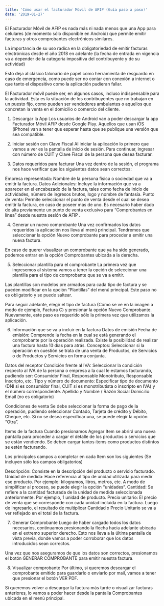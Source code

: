 ```yaml
---
title: 'Cómo usar el facturador Móvil de AFIP (Guía paso a paso)'
date: '2019-01-27'
---
```


El Facturador Móvil de AFIP es nada más ni nada menos que una App para celulares (de momento sólo disponible en Android) que permite emitir facturas y otros comprobantes electrónicos similares.

La importancia de su uso radica en la obligatoriedad de emitir facturas electrónicas desde el año 2018 en adelante (la fecha de entrada en vigencia va a depender de la categoría impositiva del contribuyente y de su actividad)

Esto deja al clásico talonario de papel como herramienta de resguardo en caso de emergencia, como puede ser no contar con conexión a internet o que tanto el dispositivo como la aplicación pudieran fallar.

El Facturador móvil puede ser, en algunos casos, incluso indispensable para la actividad. Esta es la situación de los contribuyentes que no trabajan en un puesto fijo, como pueden ser vendedores ambulantes o aquellos que concretan la venta en el domicilio o comercio del cliente.

 

1. Descargar la App
Los usuarios de Android van a poder descargar la app Facturador Móvil AFIP desde Google Play. Aquellos que usan iOS (iPhone) van a tener que esperar hasta que se publique una versión que sea compatible.

 



2. Iniciar sesión con Clave Fiscal
Al iniciar la aplicación lo primero que vamos a ver es la pantalla de inicio de sesión. Para continuar, ingresar con número de CUIT y Clave Fiscal de la persona que desea facturar.

 



 

3. Datos requeridos para facturar
Una vez dentro de la sesión, el programa nos hace verificar que los siguientes datos sean correctos:

Empresa representada: Nombre de la persona física o sociedad que va a emitir la factura.
Datos Adicionales: Incluye la información que va a aparecer en el encabezado de la factura, tales como fecha de inicio de actividades, número de ingresos brutos, logo y nombre de fantasía.
Punto de venta: Permite seleccionar el punto de venta desde el cual se desea emitir la factura, en caso de poseer más de uno. Es necesario haber dado de alta previamente un punto de venta exclusivo para “Comprobantes en línea” desde nuestra sesión de AFIP . 
 



 

4. Generar un nuevo comprobante
Una vez confirmados los datos requeridos la aplicación nos lleva al menú principal.  Tendremos que seleccionar la opción Nuevo comprobante para proceder a emitir una nueva factura.

En caso de querer visualizar un comprobante que ya ha sido generado, podemos entrar en la opción Comprobantes ubicada a la derecha.

 



 

5. Seleccionar plantilla para el comprobante
La primera vez que ingresemos al sistema vamos a tener la opción de seleccionar una plantilla para el tipo de comprobante que se va a emitir.

Las plantillas son modelos pre armados para cada tipo de factura y se pueden modificar en la opción “Plantillas” del menú principal. Este paso no es obligatorio y se puede saltear.

Para seguir adelante, elegir el tipo de factura (Cómo se ve en la imagen a modo de ejemplo, Factura C) y presionar la opción Nuevo Comprobante. Nuevamente, este paso es requerido sólo la primera vez que utilizamos la aplicación.

 



 

6. Información que se va a incluir en la factura
Datos de emisión
Fecha de emisión: Comprende la fecha en la cual se está generando el comprobante por la operación realizada. Existe la posibilidad de realizar una factura hasta 10 días para atrás.
Conceptos: Seleccionar si la operación en cuestión se trata de una venta de Productos, de Servicios o de Productos y Servicios en forma conjunta.
 



 

Datos del receptor
Condición frente al IVA: Seleccionar la condición respecto al IVA de la persona o empresa a la cual le estamos facturando, pudiendo ser: Consumidor Final, Responsable Monotributo, Responsable Inscripto, etc.
Tipo y número de documento: Especificar tipo de documento (DNI si es consumidor final, CUIT si es monotributista o inscripto en IVA) y el número correspondiente.
Apellido y Nombre / Razón Social
Domicilio
Email (no es obligatorio)
 



 

Condiciones de venta
Se debe seleccionar la forma de pago de la operación, pudiendo seleccionar Contado, Tarjeta de crédito y Débito, Cheque, etc. Si no se desea especificar una, se puede elegir la opción “Otra”.

 



 

Items de la factura
Cuando presionamos Agregar Item se abrirá una nueva pantalla para proceder a cargar el detalle de los productos o servicios que se están vendiendo. Se deben cargar tantos ítems como productos distintos se estén facturando.

 



 

Los principales campos a completar en cada Item son los siguientes
(Se incluyen sólo los campos obligatorios)

Descripción: Consiste en la descripción del producto o servicio facturado.
Unidad de medida: Hace referencia al tipo de unidad utilizada para medir ese producto. Por ejemplo: kilogramos, litros, metros, etc. A modo de simplificar al proceso, se puede elegir la opción “unidades”.
Cantidad: Se refiere a la cantidad facturada de la unidad de medida seleccionada anteriormente. Por ejemplo, 1 unidad de producto.
Precio unitario: El precio de venta que se corresponde con cada unidad incluida en la factura. Luego de ingresarlo, el resultado de multiplicar Cantidad x Precio Unitario se va a ver reflejado en el total de la factura.
 



 

7. Generar Comprobante
Luego de haber cargado todos los datos necesarios, continuamos presionando la flecha hacia adelante ubicada en el extremo superior derecho. Esto nos lleva a la última pantalla de vista previa, donde vamos a poder corroborar que los datos introducidos sean correctos.

Una vez que nos aseguramos de que los datos son correctos, presionamos el botón GENERAR COMPROBANTE para emitir nuestra factura.

 



 

8. Visualizar comprobante
Por último, si queremos descargar el comprobante emitido para guardarlo o enviarlo por mail, vamos a tener que presionar el botón VER PDF.

Si queremos volver a descargar la factura más tarde o visualizar facturas anteriores, lo vamos a poder hacer desde la pantalla Comprobantes ubicada en el menú principal.